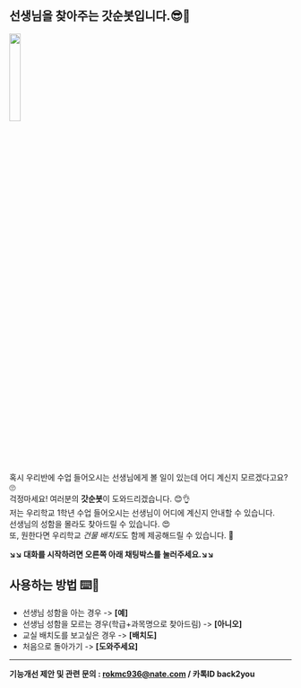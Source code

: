 ## 선생님을 찾아주는 갓순봇입니다.😎🤗
<img src="https://user-images.githubusercontent.com/103111048/163158052-a4193f8e-cb33-427c-93d2-9872b8a8a790.gif" width="20%" height="20%">  </img>  
혹시 우리반에 수업 들어오시는 선생님에게 볼 일이 있는데 어디 계신지 모르겠다고요?  🙄  
걱정마세요! 여러분의 **갓순봇**이 도와드리겠습니다.  😊👌  
저는 우리학교 1학년 수업 들어오시는 선생님이 어디에 계신지 안내할 수 있습니다.  
선생님의 성함을 몰라도 찾아드릴 수 있습니다. 😍  
또, 원한다면 우리학교 *건물 배치도*도 함께 제공해드릴 수 있습니다. 🤩

**↘️↘️ 대화를 시작하려면 오른쪽 아래 채팅박스를 눌러주세요.↘️↘️** 

## 사용하는 방법 ⌨️📱
* 선생님 성함을 아는 경우 -> **[예]**  
* 선생님 성함을 모르는 경우(학급+과목명으로 찾아드림) -> **[아니오]**  
* 교실 배치도를 보고싶은 경우 -> **[배치도]**  
* 처음으로 돌아가기 -> **[도와주세요]**

***

**기능개선 제안 및 관련 문의 : rokmc936@nate.com / 카톡ID back2you**
